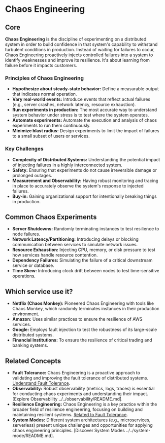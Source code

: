 # Chaos Engineering

## Core

**Chaos Engineering** is the discipline of experimenting on a distributed system in order to build confidence in that system's capability to withstand turbulent conditions in production. Instead of waiting for failures to occur, Chaos Engineering proactively injects controlled failures into a system to identify weaknesses and improve its resilience. It's about learning from failure before it impacts customers.

### Principles of Chaos Engineering

-   **Hypothesize about steady-state behavior:** Define a measurable output that indicates normal operation.
-   **Vary real-world events:** Introduce events that reflect actual failures (e.g., server crashes, network latency, resource exhaustion).
-   **Run experiments in production:** The most accurate way to understand system behavior under stress is to test where the system operates.
-   **Automate experiments:** Automate the execution and analysis of chaos experiments to run them continuously.
-   **Minimize blast radius:** Design experiments to limit the impact of failures to a small subset of users or services.

### Key Challenges

-   **Complexity of Distributed Systems:** Understanding the potential impact of injecting failures in a highly interconnected system.
-   **Safety:** Ensuring that experiments do not cause irreversible damage or prolonged outages.
-   **Measurement and Observability:** Having robust monitoring and tracing in place to accurately observe the system's response to injected failures.
-   **Buy-in:** Gaining organizational support for intentionally breaking things in production.

## Common Chaos Experiments

-   **Server Shutdowns:** Randomly terminating instances to test resilience to node failures.
-   **Network Latency/Partitioning:** Introducing delays or blocking communication between services to simulate network issues.
-   **Resource Exhaustion:** Injecting CPU, memory, or disk pressure to test how services handle resource contention.
-   **Dependency Failures:** Simulating the failure of a critical downstream service or database.
-   **Time Skew:** Introducing clock drift between nodes to test time-sensitive operations.

## Which service use it?

-   **Netflix (Chaos Monkey):** Pioneered Chaos Engineering with tools like Chaos Monkey, which randomly terminates instances in their production environment.
-   **Amazon:** Uses similar practices to ensure the resilience of AWS services.
-   **Google:** Employs fault injection to test the robustness of its large-scale distributed systems.
-   **Financial Institutions:** To ensure the resilience of critical trading and banking systems.

## Related Concepts

-   **Fault Tolerance:** Chaos Engineering is a proactive approach to validating and improving the fault tolerance of distributed systems. [Understand Fault Tolerance](../README.md).
-   **Observability:** Robust observability (metrics, logs, traces) is essential for conducting chaos experiments and understanding their impact. [Explore Observability ../../observability/README.md].
-   **Resilience Engineering:** Chaos Engineering is a key practice within the broader field of resilience engineering, focusing on building and maintaining resilient systems. [Related to Fault Tolerance](../README.md).
-   **System Modes:** Different system architectures (e.g., microservices, serverless) present unique challenges and opportunities for applying chaos engineering principles. [Discover System Modes ../../system-mode/README.md].
